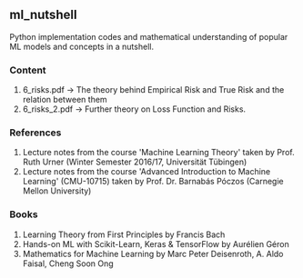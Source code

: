 ## ml_nutshell
Python implementation codes and mathematical understanding of popular ML models and concepts in a nutshell.

### Content
1. 6_risks.pdf $\rightarrow$ The theory behind Empirical Risk and True Risk and the relation between them
2. 6_risks_2.pdf $\rightarrow$ Further theory on Loss Function and Risks.

### References
1. Lecture notes from the course 'Machine Learning Theory' taken by Prof. Ruth Urner (Winter Semester 2016/17, Universität Tübingen)
2. Lecture notes from the course 'Advanced Introduction to Machine Learning' (CMU-10715) taken by Prof. Dr. Barnabás Póczos (Carnegie Mellon University)

### Books
1. Learning Theory from First Principles by Francis Bach
2. Hands-on ML with Scikit-Learn, Keras & TensorFlow by Aurélien Géron
3. Mathematics for Machine Learning by Marc Peter Deisenroth, A. Aldo Faisal, Cheng Soon Ong
